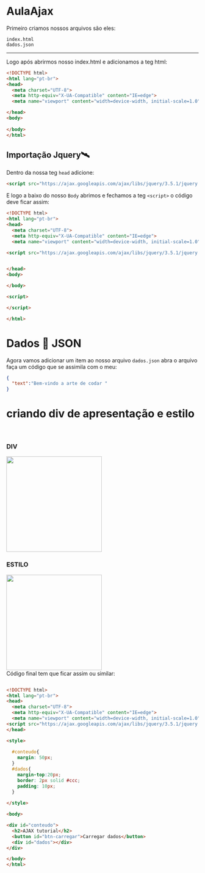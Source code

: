 # AulaAjax
Primeiro criamos nossos arquivos são eles:
```
index.html
dados.json
```
<hr>
Logo após abrirmos nosso index.html e adicionamos a teg html:

```html
<!DOCTYPE html>
<html lang="pt-br">
<head>
  <meta charset="UTF-8">
  <meta http-equiv="X-UA-Compatible" content="IE=edge">
  <meta name="viewport" content="width=device-width, initial-scale=1.0">

</head>
<body>
  
</body>
</html> 
```
## Importação Jquery🛰

Dentro da nossa teg `head` adicione:
```html 
<script src="https://ajax.googleapis.com/ajax/libs/jquery/3.5.1/jquery.min.js"></script>
```
E logo a baixo do nosso `Body` abrimos e  fechamos a teg ``` <script> ``` o código deve ficar assim:
```html 
<!DOCTYPE html>
<html lang="pt-br">
<head>
  <meta charset="UTF-8">
  <meta http-equiv="X-UA-Compatible" content="IE=edge">
  <meta name="viewport" content="width=device-width, initial-scale=1.0">

<script src="https://ajax.googleapis.com/ajax/libs/jquery/3.5.1/jquery.min.js"></script>


</head>
<body>

</body>

<script>

</script>

</html>
```

# Dados 🎲 JSON 

Agora vamos adicionar um item ao nosso arquivo `dados.json` abra o arquivo faça um código que se assimila com o meu:
```json
{
  "text":"Bem-vindo a arte de codar "
}
```
# criando div de apresentação e estilo
<br>

### DIV

<img src="https://i.imgur.com/1ptEeU5.png" height='250'>
<br>

### ESTILO

<img src="https://i.imgur.com/IqWOJ3R.png" height='250'>

<br>
Código final tem que ficar assim ou similar:

```html 

<!DOCTYPE html>
<html lang="pt-br">
<head>
  <meta charset="UTF-8">
  <meta http-equiv="X-UA-Compatible" content="IE=edge">
  <meta name="viewport" content="width=device-width, initial-scale=1.0">
<script src="https://ajax.googleapis.com/ajax/libs/jquery/3.5.1/jquery.min.js"></script>
</head>

<style>
  
  #conteudo{
    margin: 50px;
  }
  #dados{
    margin-top:20px;
    border: 2px solid #ccc;
    padding: 10px;
  }
  
</style>

<body>

<div id="conteudo">
  <h2>AJAX tutorial</h2>
  <button id="btn-carregar">Carregar dados</button>
  <div id="dados"></div>
</div>

</body>
</html>
```
